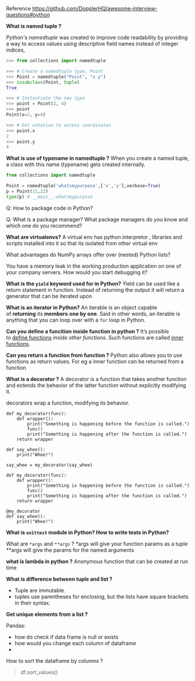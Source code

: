 Reference
https://github.com/DopplerHQ/awesome-interview-questions#python


**What is named tuple ?** 

_Python's namedtuple_ was created to improve code readability by providing a way to access values using descriptive field names instead of integer indices,

```python
>>> from collections import namedtuple

>>> # Create a namedtuple type, Point
>>> Point = namedtuple("Point", "x y")
>>> issubclass(Point, tuple)
True

>>> # Instantiate the new type
>>> point = Point(2, 4)
>>> point
Point(x=2, y=4)

>>> # Dot notation to access coordinates
>>> point.x
2
>>> point.y
4
```
**What is use of typename in namedtuple ?**
When you create a named tuple, a class with this name (typename) gets created internally.

```python
from collections import namedtuple

Point = namedtuple('whatsmypurpose',['x','y'],verbose=True)
p = Point(11,22)
type(p) # __main__.whatsmypurpose
```


Q: How to package code in Python?

Q: What is a package manager? What package managers do you know and which one do you recommend?

**What are virtualenvs?**
A virtual env has python interpretor , libraries and scripts installed into it so that its isolated from other virtual env

What advantages do NumPy arrays offer over (nested) Python lists?

You have a memory leak in the working production application on one of your company servers. How would you start debugging it?

**What is the `yield` keyword used for in Python?**
Yield can be used like a return statement in function. Instead of returning the output it will return a generator that can be iterated upon

**What is an iterator in Python?**
An iterable is an object capable of **returning** its **members** **one by one**. Said in other words, an iterable is anything that you can loop over with a `for` loop in Python.

**Can you define a funcition inside function in python ?**
It’s possible to [define functions](https://realpython.com/defining-your-own-python-function/) _inside other functions_. Such functions are called [inner functions](https://realpython.com/inner-functions-what-are-they-good-for/).

**Can you return a function from function ?**
Python also allows you to use functions as return values. For eg a inner function can be returned from a function


**What is a decorator ?**
A decorator is a function that takes another function and extends the behavior of the latter function without explicitly modifying it.

decorators wrap a function, modifying its behavior.


```
def my_decorator(func):
    def wrapper():
        print("Something is happening before the function is called.")
        func()
        print("Something is happening after the function is called.")
    return wrapper

def say_whee():
    print("Whee!")

say_whee = my_decorator(say_whee)
```


```
def my_decorator(func):
    def wrapper():
        print("Something is happening before the function is called.")
        func()
        print("Something is happening after the function is called.")
    return wrapper

@my_decorator
def say_whee():
    print("Whee!")
```


**What is `unittest` module in Python? How to write tests in Python?**

What are `*args` and `**args` ?
  \*args  will give your function params as a tuple 
\*\*args will give the params for the named arguments


**what is lambda in python ?**
Anonymous function that can be created at run time

**What is difference between tuple and list ?**
- Tuple are immutable. 
- tuples use parentheses for enclosing, but the lists have square brackets in their syntax.

**Get unique elements from a list ?**

Pandas:
- how do check if data frame is null or exists 
- how would you change each column of dataframe
-

How to sort the dataframe by columns ?
> df.sort_values()